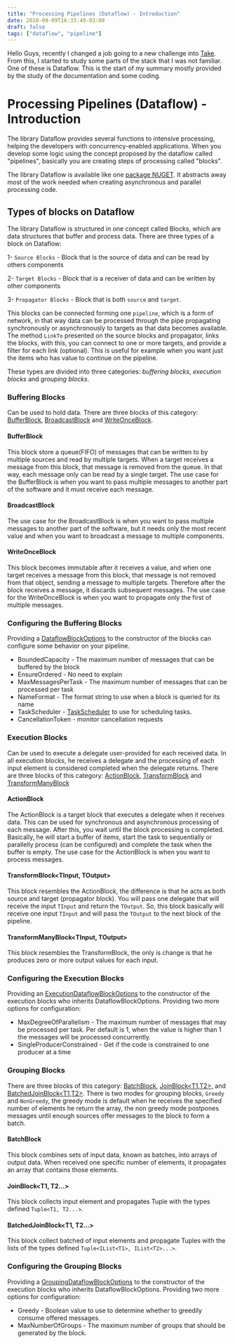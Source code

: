 ```yaml
---
title: "Processing Pipelines (Dataflow) - Introduction"
date: 2018-09-09T16:33:49-03:00
draft: false
tags: ["dataflow", "pipeline"]
---
```


Hello Guys, recently I changed a job going to a new challenge into [Take](https://take.net/). From this, I started to study some parts of the stack that I was not familiar. One of these is Dataflow. This is the start of my summary mostly provided by the study of the documentation and some coding.

# Processing Pipelines (Dataflow) - Introduction

The library Dataflow provides several functions to intensive processing, helping the developers with concurrency-enabled applications. When you develop some logic using the concept proposed by the dataflow called "pipelines", basically you are creating steps of processing called "blocks".

The library Dataflow is available like one [package NUGET](https://www.nuget.org/packages/System.Threading.Tasks.Dataflow/). It abstracts away most of the work needed when creating asynchronous and parallel processing code.

## Types of blocks on Dataflow

The library Dataflow is structured in one concept called Blocks, which are data structures that buffer and process data. There are three types of a block on Dataflow: 

1- `Source Blocks` - Block that is the source of data and can be read by others components

2- `Target Blocks` - Block that is a receiver of data and can be written by other components

3- `Propagator Blocks` - Block that is both `source` and `target`. 

This blocks can be connected forming one ``pipeline``, which is a form of network, in that way data can be processed through the pipe propagating synchronously or asynchronously to targets as that data becomes available. The method `LinkTo` presented on the source blocks and propagator, links the blocks, with this, you can connect to one or more targets, and provide a filter for each link (optional). This is useful for example when you want just the items who has value to continue on the pipeline.

These types are divided into three categories: *buffering blocks*, *execution blocks* and *grouping blocks*. 

### Buffering Blocks

Can be used to hold data. There are three blocks of this category: [BufferBlock<T>](https://docs.microsoft.com/pt-br/dotnet/api/system.threading.tasks.dataflow.bufferblock-1),  [BroadcastBlock<T>](https://docs.microsoft.com/pt-br/dotnet/api/system.threading.tasks.dataflow.broadcastblock-1) and [WriteOnceBlock<T>](https://docs.microsoft.com/pt-br/dotnet/api/system.threading.tasks.dataflow.writeonceblock-1). 

#### BufferBlock<T>

This block store a queue(FIFO) of messages that can be written to by multiple sources and read by multiple targets. When a target receives a message from this block, that message is removed from the queue. In that way, each message only can be read by a single target. The use case for the BufferBlock is when you want to pass multiple messages to another part of the software and it must receive each message.

#### BroadcastBlock<T>

The use case for the BroadcastBlock is when you want to pass multiple messages to another part of the software, but it needs only the most recent value and when you want to broadcast a message to multiple components.

#### WriteOnceBlock<T>

This block becomes immutable after it receives a value, and when one target receives a message from this block, that message is not removed from that object, sending a message to multiple targets. Therefore after the block receives a message, it discards subsequent messages. The use case for the WriteOnceBlock is when you want to propagate only the first of multiple messages.

### Configuring the Buffering Blocks

Providing a [DataflowBlockOptions](https://docs.microsoft.com/pt-br/dotnet/api/system.threading.tasks.dataflow.dataflowblockoptions) to the constructor of the blocks can configure some behavior on your pipeline. 

- BoundedCapacity - The maximum number of messages that can be buffered by the block
- EnsureOrdered - No need to explain
- MaxMessagesPerTask - The maximum number of messages that can be processed per task
- NameFormat - The format string to use when a block is queried for its name
- TaskScheduler - [TaskScheduler](https://docs.microsoft.com/pt-br/dotnet/api/system.threading.tasks.taskscheduler?view=netcore-2.1) to use for scheduling tasks. 
- CancellationToken - monitor cancellation requests

### Execution Blocks

Can be used to execute a delegate user-provided for each received data. In all execution blocks, he receives a delegate and the processing of each input element is considered completed when the delegate returns. There are three blocks of this category: [ActionBlock<T>](https://docs.microsoft.com/pt-br/dotnet/api/system.threading.tasks.dataflow.actionblock-1), [TransformBlock<T>](https://docs.microsoft.com/pt-br/dotnet/api/system.threading.tasks.dataflow.transformblock-2) and [TransformManyBlock<T>](https://docs.microsoft.com/pt-br/dotnet/api/system.threading.tasks.dataflow.transformmanyblock-2)

#### ActionBlock<T>

The ActionBlock is a target block that executes a delegate when it receives data. This can be used for synchronous and asynchronous processing of each message. After this, you wait until the block processing is completed. Basically, he will start a buffer of items, start the task to sequentially or parallelly process (can be configured) and complete the task when the buffer is empty.
The use case for the ActionBlock is when you want to process messages.

#### TransformBlock<TInput, TOutput>

This block resembles the ActionBlock, the difference is that he acts as both source and target (propagator block). You will pass one delegate that will receive the input `TInput` and return the `TOutput`. So, this block basically will receive one input `TInput` and will pass the `TOutput` to the next block of the pipeline.

#### TransformManyBlock<TInput, TOutput>

This block resembles the TransformBlock, the only is change is that he produces zero or more output values for each input.

### Configuring the Execution Blocks

Providing an [ExecutionDataflowBlockOptions](https://docs.microsoft.com/pt-br/dotnet/api/system.threading.tasks.dataflow.executiondataflowblockoptions?view=netcore-2.1) to the constructor of the execution blocks who inherits DataflowBlockOptions. Providing two more options for configuration:

- MaxDegreeOfParallelism - The maximum number of messages that may be processed per task. Per default is 1, when the value is higher than 1 the messages will be processed concurrently.
- SingleProducerConstrained    - Get if the code is constrained to one producer at a time

### Grouping Blocks

There are three blocks of this category:  [BatchBlock<T>](https://docs.microsoft.com/pt-br/dotnet/api/system.threading.tasks.dataflow.batchblock-1), [JoinBlock<T1,T2>](https://docs.microsoft.com/pt-br/dotnet/api/system.threading.tasks.dataflow.joinblock-2), and [BatchedJoinBlock<T1,T2>](https://docs.microsoft.com/pt-br/dotnet/api/system.threading.tasks.dataflow.batchedjoinblock-2). There is two modes for grouping blocks, ``Greedy`` and ``NonGreedy``, the greedy mode is default when he receives the specified number of elements he return the array, the non greedy mode postpones messages until enough sources offer messages to the block to form a batch.

#### BatchBlock<T>

This block combines sets of input data, known as batches, into arrays of output data. When received one specific number of elements, it propagates an array that contains those elements. 

#### JoinBlock<T1, T2...>

This block collects input element and propagates Tuple with the types defined `Tuple<T1, T2...>`. 

#### BatchedJoinBlock<T1, T2...>

This block collect batched of input elements and propagate Tuples with the lists of the types defined `Tuple<IList<T1>, IList<T2>...>`.

### Configuring the Grouping Blocks

Providing a [GroupingDataflowBlockOptions](https://docs.microsoft.com/pt-br/dotnet/api/system.threading.tasks.dataflow.groupingdataflowblockoptions?view=netcore-2.1) to the constructor of the execution blocks who inherits DataflowBlockOptions. Providing two more options for configuration:

- Greedy - Boolean value to use to determine whether to greedily consume offered messages.
- MaxNumberOfGroups - The maximum number of groups that should be generated by the block.
